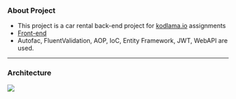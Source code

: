 ### About Project

- This project is a car rental back-end project for [kodlama.io](https://www.kodlama.io) assignments
- [Front-end](https://github.com/mertozgenn/ReCapProject-Front-End)
- Autofac, FluentValidation, AOP, IoC, Entity Framework, JWT, WebAPI are used.
---

### Architecture

![](https://user-images.githubusercontent.com/78684195/113758155-33457300-971c-11eb-8ed5-8a017ee1901c.png)


